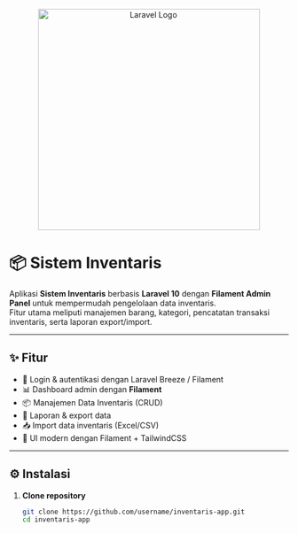 <p align="center">
  <a href="https://laravel.com" target="_blank">
    <img src="https://raw.githubusercontent.com/laravel/art/master/logo-lockup/5%20SVG/2%20CMYK/1%20Full%20Color/laravel-logolockup-cmyk-red.svg" width="400" alt="Laravel Logo">
  </a>
</p>

# 📦 Sistem Inventaris

Aplikasi **Sistem Inventaris** berbasis **Laravel 10** dengan **Filament Admin Panel** untuk mempermudah pengelolaan data inventaris.  
Fitur utama meliputi manajemen barang, kategori, pencatatan transaksi inventaris, serta laporan export/import.

---

## ✨ Fitur

- 🔐 Login & autentikasi dengan Laravel Breeze / Filament
- 📊 Dashboard admin dengan **Filament**
- 📦 Manajemen Data Inventaris (CRUD)
- 📑 Laporan & export data
- 📥 Import data inventaris (Excel/CSV)
- 🎨 UI modern dengan Filament + TailwindCSS

---

## ⚙️ Instalasi

1. **Clone repository**
   ```bash
   git clone https://github.com/username/inventaris-app.git
   cd inventaris-app
